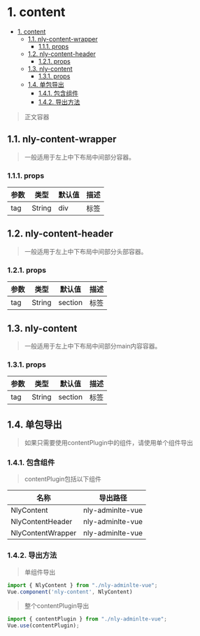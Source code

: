 # 1. content
<!-- TOC -->

- [1. content](#1-content)
    - [1.1. nly-content-wrapper](#11-nly-content-wrapper)
        - [1.1.1. props](#111-props)
    - [1.2. nly-content-header](#12-nly-content-header)
        - [1.2.1. props](#121-props)
    - [1.3. nly-content](#13-nly-content)
        - [1.3.1. props](#131-props)
    - [1.4. 单包导出](#14-单包导出)
        - [1.4.1. 包含组件](#141-包含组件)
        - [1.4.2. 导出方法](#142-导出方法)

<!-- /TOC -->
> 正文容器

## 1.1. nly-content-wrapper

> 一般适用于左上中下布局中间部分容器。

### 1.1.1. props

参数 | 类型 |  默认值 | 描述
-|-|-|-
tag | String | div | 标签

## 1.2. nly-content-header

> 一般适用于左上中下布局中间部分头部容器。

### 1.2.1. props

参数 | 类型 |  默认值 | 描述
-|-|-|-
tag | String | section | 标签

## 1.3. nly-content

> 一般适用于左上中下布局中间部分main内容容器。

### 1.3.1. props

参数 | 类型 |  默认值 | 描述
-|-|-|-
tag | String | section | 标签

## 1.4. 单包导出

> 如果只需要使用contentPlugin中的组件，请使用单个组件导出

### 1.4.1. 包含组件

> contentPlugin包括以下组件

名称 | 导出路径
-|-
NlyContent | nly-adminlte-vue
NlyContentHeader | nly-adminlte-vue
NlyContentWrapper | nly-adminlte-vue

### 1.4.2. 导出方法

> 单组件导出

```js
import { NlyContent } from "./nly-adminlte-vue";
Vue.component('nly-content', NlyContent)
```

> 整个contentPlugin导出

```js
import { contentPlugin } from "./nly-adminlte-vue";
Vue.use(contentPlugin);
```